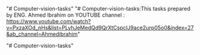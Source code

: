"# Computer-vision-tasks" 
"# Computer-vision-tasks:This tasks prepared by ENG. Ahmed Ibrahim on YOUTUBE channel :
https://www.youtube.com/watch?v=PxzaXOd_nHs&list=PLyhJeMedQd9QrXtCspclJ9ace2urp05o0&index=27&ab_channel=Ahmedibrahim" 

"# Computer-vision-tasks" 
